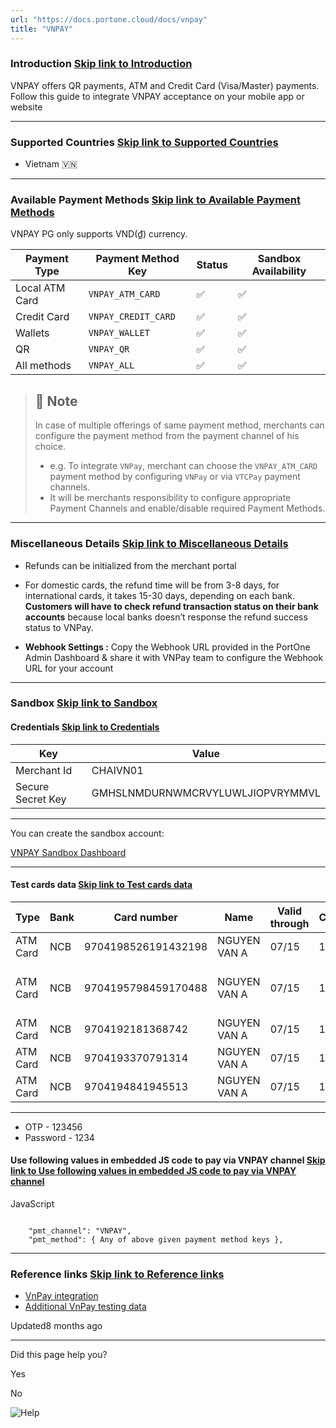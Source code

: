 ```yaml
---
url: "https://docs.portone.cloud/docs/vnpay"
title: "VNPAY"
---
```


### Introduction   [Skip link to Introduction](https://docs.portone.cloud/docs/vnpay\#introduction)

VNPAY offers QR payments, ATM and Credit Card (Visa/Master) payments. Follow this guide to integrate VNPAY acceptance on your mobile app or website

* * *

### Supported Countries   [Skip link to Supported Countries](https://docs.portone.cloud/docs/vnpay\#supported-countries)

- Vietnam 🇻🇳

* * *

### Available Payment Methods   [Skip link to Available Payment Methods](https://docs.portone.cloud/docs/vnpay\#available-payment-methods)

VNPAY PG only supports VND(₫) currency.

| Payment Type | Payment Method Key | Status | Sandbox Availability |
| --- | --- | --- | --- |
| Local ATM Card | `VNPAY_ATM_CARD` | ✅ | ✅ |
| Credit Card | `VNPAY_CREDIT_CARD` | ✅ | ✅ |
| Wallets | `VNPAY_WALLET` | ✅ | ✅ |
| QR | `VNPAY_QR` | ✅ | ✅ |
| All methods | `VNPAY_ALL` | ✅ | ✅ |

> ## 📘  Note
>
> In case of multiple offerings of same payment method, merchants can configure the payment method from the payment channel of his choice.
>
> - e.g. To integrate `VNPay`, merchant can choose the `VNPAY_ATM_CARD` payment method by configuring `VNPay` or via `VTCPay` payment channels.
> - It will be merchants responsibility to configure appropriate Payment Channels and enable/disable required Payment Methods.

* * *

### Miscellaneous Details   [Skip link to Miscellaneous Details](https://docs.portone.cloud/docs/vnpay\#miscellaneous-details)

- Refunds can be initialized from the merchant portal

- For domestic cards, the refund time will be from 3-8 days, for international cards, it takes 15-30 days, depending on each bank. **Customers will have to check refund transaction status on their bank accounts** because local banks doesn’t response the refund success status to VNPay.

- **Webhook Settings :** Copy the Webhook URL provided in the PortOne Admin Dashboard & share it with VNPay team to configure the Webhook URL for your account


* * *

### Sandbox   [Skip link to Sandbox](https://docs.portone.cloud/docs/vnpay\#sandbox)

#### Credentials   [Skip link to Credentials](https://docs.portone.cloud/docs/vnpay\#credentials)

| Key | Value |
| --- | --- |
| Merchant Id | CHAIVN01 |
| Secure Secret Key | GMHSLNMDURNWMCRVYLUWLJIOPVRYMMVL |

* * *

You can create the sandbox account:

[VNPAY Sandbox Dashboard](https://sandbox.vnpayment.vn/devreg/)

* * *

#### Test cards data   [Skip link to Test cards data](https://docs.portone.cloud/docs/vnpay\#test-cards-data)

| Type | Bank | Card number | Name | Valid through | CVV | Status |
| --- | --- | --- | --- | --- | --- | --- |
| ATM Card | NCB | 9704198526191432198 | NGUYEN VAN A | 07/15 | 123 | Successful |
| ATM Card | NCB | 9704195798459170488 | NGUYEN VAN A | 07/15 | 123 | Card does not have enough balance |
| ATM Card | NCB | 9704192181368742 | NGUYEN VAN A | 07/15 | 123 | Card not activated |
| ATM Card | NCB | 9704193370791314 | NGUYEN VAN A | 07/15 | 123 | Card is locked |
| ATM Card | NCB | 9704194841945513 | NGUYEN VAN A | 07/15 | 123 | Card expired |

* * *

- OTP - 123456
- Password - 1234

#### Use following values in embedded JS code to pay via VNPAY channel   [Skip link to Use following values in embedded JS code to pay via VNPAY channel](https://docs.portone.cloud/docs/vnpay\#use-following-values-in-embedded-js-code-to-pay-via-vnpay-channel)

JavaScript

```rdmd-code lang-javascript theme-light

    "pmt_channel": "VNPAY",
    "pmt_method": { Any of above given payment method keys },

```

* * *

### Reference links   [Skip link to Reference links](https://docs.portone.cloud/docs/vnpay\#reference-links)

- [VnPay integration](https://sandbox.vnpayment.vn/apis/docs/gioi-thieu/)
- [Additional VnPay testing data](https://github.com/naustudio/node-vn-payments/blob/master/CONTRIBUTING.md)

Updated8 months ago

* * *

Did this page help you?

Yes

No

![Help](https://cdn.jsdelivr.net/gh/iamport-intl/portone-devx-chatbot-widget@production/public/chat-intro1.svg)
